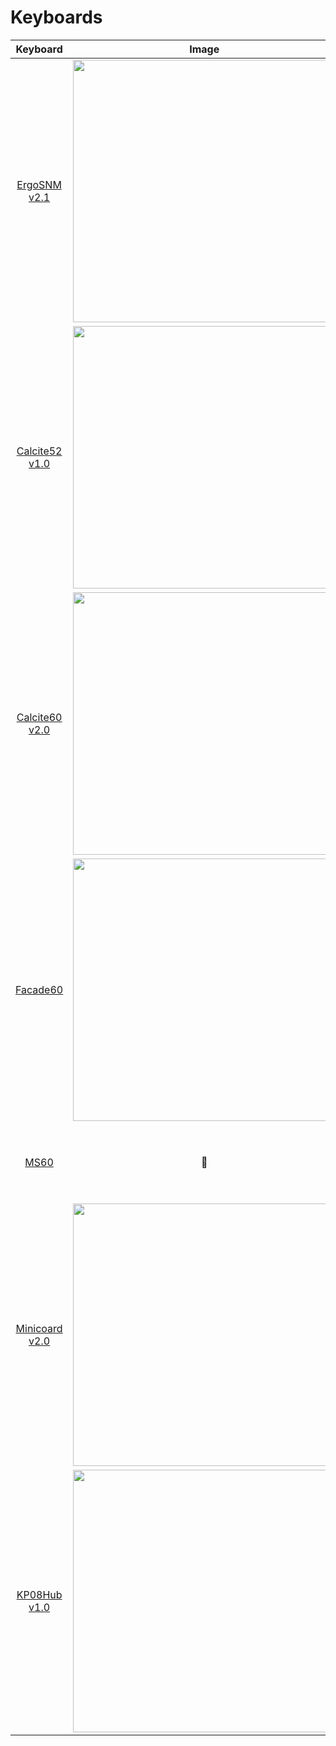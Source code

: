 # Keyboards

|        Keyboard         |                          Image                           | Switches                                        | Note                 |
| :---------------------: | :------------------------------------------------------: | :---------------------------------------------- | :------------------- |
| [ErgoSNM v2.1][es_2.1]  |  <img src="https://imgur.com/hzSMu2A.jpg" width="420"/>  | 64 keys <br /> Cherry MX <br /> Hot-swap        | Trackball            |
| [Calcite52 v1.0][c52_1] |  <img src="https://imgur.com/0LeJ65r.jpg" width="420"/>  | 52 keys <br /> Kailh Choc v1 <br /> Low profile |                      |
| [Calcite60 v2.0][c60_2] |  <img src="https://imgur.com/EM8KTTF.jpg" width="420"/>  | 60 keys <br /> Kailh Choc v1 <br /> Low profile |                      |
|    [Facade60][f60_1]    | <img src="https://i.imgur.com/0epoNV4.jpg" width="420"/> | 65 keys 60% <br /> Cherry MX <br /> Hot-swap    |                      |
|      [MS60][m60_1]      |                            🚧                             | 68 keys 60% <br /> Cherry MX <br /> Hot-swap    |                      |
| [Minicoard v2.0][mb_2]  |  <img src="https://imgur.com/G7iRKOk.jpg" width="420"/>  | 42 keys <br /> HYP 1TS015A  <br />  Tactile     | 50 ×18 mm super mini |
|  [KP08Hub v1.0][kp_1]   | <img src="https://i.imgur.com/aPwjnLT.png" width="420"/> | 8 keys <br /> Cherry MX <br /> Low profile      |                      |

[es_2.1]: /docs/ergosnm/rev2
[c52_1]: https://github.com/siderakb/calcite/tree/main/Calcite52
[c60_2]: https://github.com/siderakb/calcite/tree/main/Calcite60
[f60_1]: /docs/facade/intro
[m60_1]: https://github.com/siderakb/ms60
[mb_2]: https://github.com/siderakb/miniboard/tree/main/rev2
[kp_1]: https://github.com/siderakb/Keypad
